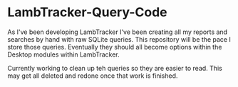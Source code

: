 # LambTracker-Query-Code
As I've been developing LambTracker I've been creating all my reports and searches by hand with raw SQLite queries. This repository will be the pace I store those queries. Eventually they should all become options within the Desktop modules within LambTracker.

Currently working to clean up teh queries so they are easier to read. This may get all deleted and redone once that work is finished. 
